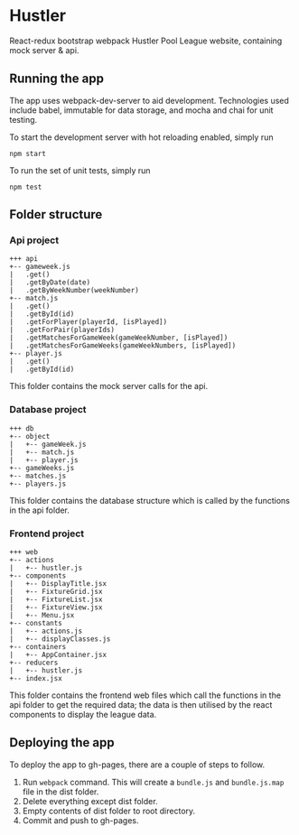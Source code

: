 # Hustler

React-redux bootstrap webpack Hustler Pool League website, containing mock server & api.

## Running the app

The app uses webpack-dev-server to aid development. Technologies used include babel, immutable for data storage, and mocha and chai for unit testing.

To start the development server with hot reloading enabled, simply run

```
npm start
```

To run the set of unit tests, simply run

```
npm test
```

## Folder structure

### Api project
    
	+++ api
    +-- gameweek.js
    |   .get()
    |   .getByDate(date)
    |   .getByWeekNumber(weekNumber)
    +-- match.js
    |   .get()
    |   .getById(id)
    |   .getForPlayer(playerId, [isPlayed])
    |   .getForPair(playerIds)
    |   .getMatchesForGameWeek(gameWeekNumber, [isPlayed])
    |   .getMatchesForGameWeeks(gameWeekNumbers, [isPlayed])
    +-- player.js
    |   .get()
    |   .getById(id)

This folder contains the mock server calls for the api.

### Database project

	+++ db
    +-- object
    |   +-- gameWeek.js
    |   +-- match.js
    |   +-- player.js
    +-- gameWeeks.js
    +-- matches.js
    +-- players.js

This folder contains the database structure which is called by the functions in the api folder.

### Frontend project

    +++ web
    +-- actions
    |   +-- hustler.js
    +-- components
    |   +-- DisplayTitle.jsx
    |   +-- FixtureGrid.jsx
    |   +-- FixtureList.jsx
    |   +-- FixtureView.jsx
    |   +-- Menu.jsx
    +-- constants
    |   +-- actions.js
    |   +-- displayClasses.js
    +-- containers
    |   +-- AppContainer.jsx
    +-- reducers
    |   +-- hustler.js
    +-- index.jsx

This folder contains the frontend web files which call the functions in the api folder to get the required data; the data is then utilised by the react components to display the league data.

## Deploying the app

To deploy the app to gh-pages, there are a couple of steps to follow.

1. Run `webpack` command. This will create a `bundle.js` and `bundle.js.map` file in the dist folder.
2. Delete everything except dist folder.
3. Empty contents of dist folder to root directory.
4. Commit and push to gh-pages.
